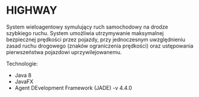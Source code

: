 # HIGHWAY 

System wieloagentowy symulujący ruch samochodowy na drodze szybkiego ruchu. System umożliwia utrzymywanie maksymalnej bezpiecznej prędkości przez pojazdy, przy jednoczesnym uwzględnieniu zasad ruchu drogowego (znaków ograniczenia prędkości) oraz ustępowania pierwszeństwa pojazdowi uprzywilejowanemu.

Technologie: 
- Java 8
- JavaFX
- Agent DEvelopment Framework (JADE) -v 4.4.0